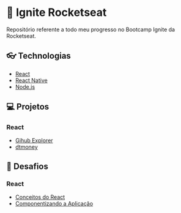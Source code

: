 #  🚀 Ignite Rocketseat
Repositório referente a todo meu progresso no Bootcamp Ignite da Rocketseat.
<br>

## 👓 Technologias
- [React](https://reactjs.org)
- [React Native](https://facebook.github.io/react-native/)
- [Node.js](https://nodejs.org/en/)

## 💻 Projetos

### React
- [Gihub Explorer](/reactjs/01-github-explorer)
- [dtmoney](/reactjs/02-dtmoney)


## 🎯 Desafios

### React
- [Conceitos do React](/reactjs/Desafios/01-conceitos-do-react)
- [Componentizando a Aplicação](/reactjs/Desafios/02-componentizando-a-aplicacao)
